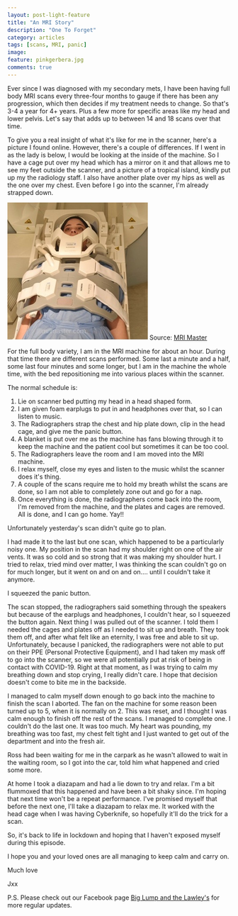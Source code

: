 ```yaml
---
layout: post-light-feature
title: "An MRI Story"
description: "One To Forget"
category: articles
tags: [scans, MRI, panic]
image:
feature: pinkgerbera.jpg
comments: true
---
```


Ever since I was diagnosed with my secondary mets, I have been having full body MRI scans every three-four months to gauge if there has been any progression, which then decides if my treatment needs to change.  So that's 3-4 a year for 4+ years. Plus a few more for specific areas like my head and lower pelvis. Let's say that adds up to between 14 and 18 scans over that time.

To give you a real insight of what it's like for me in the scanner, here's a picture I found online.  However, there's a couple of differences.  If I went in as the lady is below, I would be looking at the inside of the machine. So I have a cage put over my head which has a mirror on it and that allows me to see my feet outside the scanner, and a picture of a tropical island, kindly put up my the radiology staff.  I also have another plate over my hips as well as the one over my chest.
Even before I go into the scanner, I'm already strapped down.

<p class="center">
<img src="/images/mri.jpg" alt="MRI" style="width: auto;"/>
Source: <a href="https://mrimaster.com/PLAN%20spinal%20cord.html">MRI Master</a>
</p>

For the full body variety, I am in the MRI machine for about an hour.  During that time there are different scans performed.  Some last a minute and a half, some last four minutes and some longer, but I am in the machine the whole time, with the bed repositioning me into various places within the scanner.

The normal schedule is:
<ol>
  <li>Lie on scanner bed putting my head in a head shaped form.</li>
  <li>I am given foam earplugs to put in and headphones over that, so I can listen to music.</li>
  <li>The Radiographers strap the chest and hip plate down, clip in the head cage, and give me the panic button.</li>
  <li>A blanket is put over me as the machine has fans blowing through it to keep the machine and the patient cool but sometimes it can be too cool.</li>
  <li>The Radiographers leave the room and I am moved into the MRI machine.</li>
  <li>I relax myself, close my eyes and listen to the music whilst the scanner does it's thing.</li>
  <li>A couple of the scans require me to hold my breath whilst the scans are done, so I am not able to completely zone out and go for a nap.</li>
  <li>Once everything is done, the radiographers come back into the room, I'm removed from the machine, and the plates and cages are removed.  All is done, and I can go home.  Yay!!</li>
  </ol>

  Unfortunately yesterday's scan didn't quite go to plan.

  I had made it to the last but one scan, which happened to be a particularly noisy one.  My position in the scan had my shoulder right on one of the air vents.  It was so cold and so strong that it was making my shoulder hurt.  I tried to relax, tried mind over matter, I was thinking the scan couldn't go on for much longer, but it went on and on and on.... until I couldn't take it anymore.  

  I squeezed the panic button.  

The scan stopped, the radiographers said something through the speakers but because of the earplugs and headphones, I couldn't hear, so I squeezed the button again.  Next thing I was pulled out of the scanner.  I told them I needed the cages and plates off as I needed to sit up and breath.  They took them off, and after what felt like an eternity, I was free and able to sit up.  Unfortunately, because I panicked, the radiographers were not able to put on their PPE (Personal Protective Equipment), and I had taken my mask off to go into the scanner, so we were all potentially put at risk of being in contact with COVID-19.  Right at that moment, as I was trying to calm my breathing down and stop crying, I really didn't care. I hope that decision doesn't come to bite me in the backside.

I managed to calm myself down enough to go back into the machine to finish the scan I aborted.  The fan on the machine for some reason been turned up to 5, when it is normally on 2.  This was reset, and I thought I was calm enough to finish off the rest of the scans.  I managed to complete one.  I couldn't do the last one.  It was too much.  My heart was pounding, my breathing was too fast, my chest felt tight and I just wanted to get out of the department and into the fresh air.

Ross had been waiting for me in the carpark as he wasn't allowed to wait in the waiting room, so I got into the car, told him what happened and cried some more.

At home I took a diazapam and had a lie down to try and relax.  I'm a bit flummoxed that this happened and have been a bit shaky since.  I'm hoping that next time won't be a repeat performance.  I've promised myself that before the next one, I'll take a diazapam to relax me.  It worked with the head cage when I was having Cyberknife, so hopefully it'll do the trick for a scan.

So, it's back to life in lockdown and hoping that I haven't exposed myself during this episode.

I hope you and your loved ones are all managing to keep calm and carry on.

Much love

Jxx

P.S.  Please check out our Facebook page <a href="https://www.facebook.com/TeamLawley/">Big Lump and the Lawley's</a> for more regular updates.
